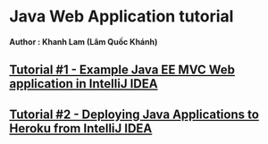 # Java Web Application tutorial 
#### Author : Khanh Lam (Lâm Quốc Khánh)

## [Tutorial #1 - Example Java EE MVC Web application in IntelliJ IDEA](./Tutorial%20%231%20-%20Example%20Java%20EE%20MVC%20Web%20application%20in%20IntelliJ%20IDEA.md)

## [Tutorial #2 - Deploying Java Applications to Heroku from IntelliJ IDEA](./Tutorial%20%232%20-%20Deploying%20Java%20Applications%20to%20Heroku%20from%20IntelliJ%20IDEA.md)
